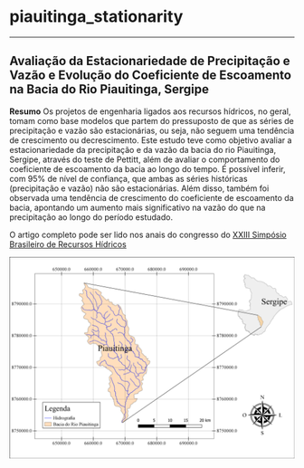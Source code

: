 # piauitinga_stationarity

--------------------

## Avaliação da Estacionariedade de Precipitação e Vazão e Evolução do Coeficiente de Escoamento na Bacia do Rio Piauitinga, Sergipe

**Resumo**
Os projetos de engenharia ligados aos recursos hídricos, no geral, tomam como base
modelos que partem do pressuposto de que as séries de precipitação e vazão são estacionárias, ou
seja, não seguem uma tendência de crescimento ou decrescimento. Este estudo teve como objetivo
avaliar a estacionariedade da precipitação e da vazão da bacia do rio Piauitinga, Sergipe, através do
teste de Pettitt, além de avaliar o comportamento do coeficiente de escoamento da bacia ao longo do
tempo. É possível inferir, com 95% de nível de confiança, que ambas as séries históricas (precipitação
e vazão) não são estacionárias. Além disso, também foi observada uma tendência de crescimento do
coeficiente de escoamento da bacia, apontando um aumento mais significativo na vazão do que na
precipitação ao longo do período estudado.

O artigo completo pode ser lido nos anais do congresso do [XXIII Simpósio Brasileiro de Recursos Hídricos](https://files.abrhidro.org.br/Eventos/Trabalhos/107/XXIII-SBRH1322-1-20190505-233112.pdf)

![Mapa da bacia do rio Piauitinga](impressao.tiff)